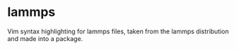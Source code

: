 # lammps
Vim syntax highlighting for lammps files, taken from the lammps distribution and made into a package.
